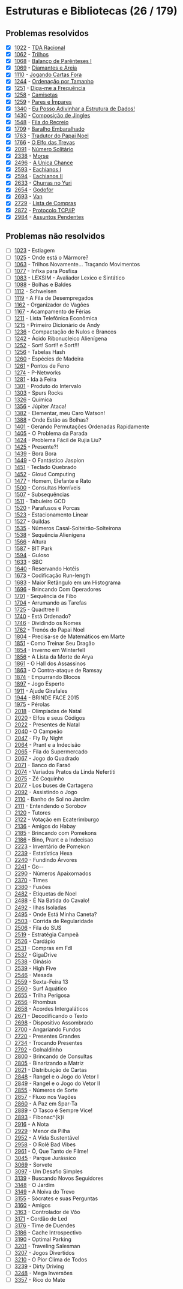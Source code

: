 # Estruturas e Bibliotecas (26 / 179)



## Problemas resolvidos

  - [x]  [1022](https://www.beecrowd.com.br/judge/pt/problems/view/1022) - [TDA Racional](https://github.com/potigol/uoj-potigol/blob/master/src/1000/1022.poti)
  - [x]  [1062](https://www.beecrowd.com.br/judge/pt/problems/view/1062) - [Trilhos](https://github.com/potigol/uoj-potigol/blob/master/src/1000/1062.poti)
  - [x]  [1068](https://www.beecrowd.com.br/judge/pt/problems/view/1068) - [Balanço de Parênteses I](https://github.com/potigol/uoj-potigol/blob/master/src/1000/1068.poti)
  - [x]  [1069](https://www.beecrowd.com.br/judge/pt/problems/view/1069) - [Diamantes e Areia](https://github.com/potigol/uoj-potigol/blob/master/src/1000/1069.poti)
  - [x]  [1110](https://www.beecrowd.com.br/judge/pt/problems/view/1110) - [Jogando Cartas Fora](https://github.com/potigol/uoj-potigol/blob/master/src/1100/1110.poti)
  - [x]  [1244](https://www.beecrowd.com.br/judge/pt/problems/view/1244) - [Ordenação por Tamanho](https://github.com/potigol/uoj-potigol/blob/master/src/1200/1244.poti)
  - [x]  [1251](https://www.beecrowd.com.br/judge/pt/problems/view/1251) - [Diga-me a Frequência](https://github.com/potigol/uoj-potigol/blob/master/src/1200/1251.poti)
  - [x]  [1258](https://www.beecrowd.com.br/judge/pt/problems/view/1258) - [Camisetas](https://github.com/potigol/uoj-potigol/blob/master/src/1200/1258.poti)
  - [x]  [1259](https://www.beecrowd.com.br/judge/pt/problems/view/1259) - [Pares e Ímpares](https://github.com/potigol/uoj-potigol/blob/master/src/1200/1259.poti)
  - [x]  [1340](https://www.beecrowd.com.br/judge/pt/problems/view/1340) - [Eu Posso Adivinhar a Estrutura de Dados!](https://github.com/potigol/uoj-potigol/blob/master/src/1300/1340.poti)
  - [x]  [1430](https://www.beecrowd.com.br/judge/pt/problems/view/1430) - [Composição de Jingles](https://github.com/potigol/uoj-potigol/blob/master/src/1400/1430.poti)
  - [x]  [1548](https://www.beecrowd.com.br/judge/pt/problems/view/1548) - [Fila do Recreio](https://github.com/potigol/uoj-potigol/blob/master/src/1500/1548.poti)
  - [x]  [1709](https://www.beecrowd.com.br/judge/pt/problems/view/1709) - [Baralho Embaralhado](https://github.com/potigol/uoj-potigol/blob/master/src/1700/1709.poti)
  - [x]  [1763](https://www.beecrowd.com.br/judge/pt/problems/view/1763) - [Tradutor do Papai Noel](https://github.com/potigol/uoj-potigol/blob/master/src/1700/1763.poti)
  - [x]  [1766](https://www.beecrowd.com.br/judge/pt/problems/view/1766) - [O Elfo das Trevas](https://github.com/potigol/uoj-potigol/blob/master/src/1700/1766.poti)
  - [x]  [2091](https://www.beecrowd.com.br/judge/pt/problems/view/2091) - [Número Solitário](https://github.com/potigol/uoj-potigol/blob/master/src/2000/2091.poti)
  - [x]  [2338](https://www.beecrowd.com.br/judge/pt/problems/view/2338) - [Morse](https://github.com/potigol/uoj-potigol/blob/master/src/2300/2338.poti)
  - [x]  [2496](https://www.beecrowd.com.br/judge/pt/problems/view/2496) - [A Única Chance](https://github.com/potigol/uoj-potigol/blob/master/src/2400/2496.poti)
  - [x]  [2593](https://www.beecrowd.com.br/judge/pt/problems/view/2593) - [Eachianos I](https://github.com/potigol/uoj-potigol/blob/master/src/2500/2593.poti)
  - [x]  [2594](https://www.beecrowd.com.br/judge/pt/problems/view/2594) - [Eachianos II](https://github.com/potigol/uoj-potigol/blob/master/src/2500/2594.poti)
  - [x]  [2633](https://www.beecrowd.com.br/judge/pt/problems/view/2633) - [Churras no Yuri](https://github.com/potigol/uoj-potigol/blob/master/src/2600/2633.poti)
  - [x]  [2654](https://www.beecrowd.com.br/judge/pt/problems/view/2654) - [Godofor](https://github.com/potigol/uoj-potigol/blob/master/src/2600/2654.poti)
  - [x]  [2693](https://www.beecrowd.com.br/judge/pt/problems/view/2693) - [Van](https://github.com/potigol/uoj-potigol/blob/master/src/2600/2693.poti)
  - [x]  [2729](https://www.beecrowd.com.br/judge/pt/problems/view/2729) - [Lista de Compras](https://github.com/potigol/uoj-potigol/blob/master/src/2700/2729.poti)
  - [x]  [2872](https://www.beecrowd.com.br/judge/pt/problems/view/2872) - [Protocolo TCP/IP](https://github.com/potigol/uoj-potigol/blob/master/src/2800/2872.poti)
  - [x]  [2984](https://www.beecrowd.com.br/judge/pt/problems/view/2984) - [Assuntos Pendentes](https://github.com/potigol/uoj-potigol/blob/master/src/2900/2984.poti)

## Problemas não resolvidos

  - [ ]  [1023](https://www.beecrowd.com.br/judge/pt/problems/view/1023) - Estiagem
  - [ ]  [1025](https://www.beecrowd.com.br/judge/pt/problems/view/1025) - Onde está o Mármore?
  - [ ]  [1063](https://www.beecrowd.com.br/judge/pt/problems/view/1063) - Trilhos Novamente... Traçando Movimentos
  - [ ]  [1077](https://www.beecrowd.com.br/judge/pt/problems/view/1077) - Infixa para Posfixa
  - [ ]  [1083](https://www.beecrowd.com.br/judge/pt/problems/view/1083) - LEXSIM - Avaliador Lexico e Sintático
  - [ ]  [1088](https://www.beecrowd.com.br/judge/pt/problems/view/1088) - Bolhas e Baldes
  - [ ]  [1112](https://www.beecrowd.com.br/judge/pt/problems/view/1112) - Schweisen
  - [ ]  [1119](https://www.beecrowd.com.br/judge/pt/problems/view/1119) - A Fila de Desempregados
  - [ ]  [1162](https://www.beecrowd.com.br/judge/pt/problems/view/1162) - Organizador de Vagões
  - [ ]  [1167](https://www.beecrowd.com.br/judge/pt/problems/view/1167) - Acampamento de Férias
  - [ ]  [1211](https://www.beecrowd.com.br/judge/pt/problems/view/1211) - Lista Telefônica Econômica
  - [ ]  [1215](https://www.beecrowd.com.br/judge/pt/problems/view/1215) - Primeiro Dicionário de Andy
  - [ ]  [1236](https://www.beecrowd.com.br/judge/pt/problems/view/1236) - Compactação de Nulos e Brancos
  - [ ]  [1242](https://www.beecrowd.com.br/judge/pt/problems/view/1242) - Ácido Ribonucleico Alienígena
  - [ ]  [1252](https://www.beecrowd.com.br/judge/pt/problems/view/1252) - Sort! Sort!! e Sort!!!
  - [ ]  [1256](https://www.beecrowd.com.br/judge/pt/problems/view/1256) - Tabelas Hash
  - [ ]  [1260](https://www.beecrowd.com.br/judge/pt/problems/view/1260) - Espécies de Madeira
  - [ ]  [1261](https://www.beecrowd.com.br/judge/pt/problems/view/1261) - Pontos de Feno
  - [ ]  [1274](https://www.beecrowd.com.br/judge/pt/problems/view/1274) - P-Networks
  - [ ]  [1281](https://www.beecrowd.com.br/judge/pt/problems/view/1281) - Ida à Feira
  - [ ]  [1301](https://www.beecrowd.com.br/judge/pt/problems/view/1301) - Produto do Intervalo
  - [ ]  [1303](https://www.beecrowd.com.br/judge/pt/problems/view/1303) - Spurs Rocks
  - [ ]  [1326](https://www.beecrowd.com.br/judge/pt/problems/view/1326) - Química
  - [ ]  [1356](https://www.beecrowd.com.br/judge/pt/problems/view/1356) - Júpiter Ataca!
  - [ ]  [1382](https://www.beecrowd.com.br/judge/pt/problems/view/1382) - Elementar, meu Caro Watson!
  - [ ]  [1388](https://www.beecrowd.com.br/judge/pt/problems/view/1388) - Onde Estão as Bolhas?
  - [ ]  [1401](https://www.beecrowd.com.br/judge/pt/problems/view/1401) - Gerando Permutações Ordenadas Rapidamente
  - [ ]  [1405](https://www.beecrowd.com.br/judge/pt/problems/view/1405) - O Problema da Parada
  - [ ]  [1424](https://www.beecrowd.com.br/judge/pt/problems/view/1424) - Problema Fácil de Rujia Liu?
  - [ ]  [1425](https://www.beecrowd.com.br/judge/pt/problems/view/1425) - Presente?!
  - [ ]  [1439](https://www.beecrowd.com.br/judge/pt/problems/view/1439) - Bora Bora
  - [ ]  [1449](https://www.beecrowd.com.br/judge/pt/problems/view/1449) - O Fantástico Jaspion
  - [ ]  [1451](https://www.beecrowd.com.br/judge/pt/problems/view/1451) - Teclado Quebrado
  - [ ]  [1452](https://www.beecrowd.com.br/judge/pt/problems/view/1452) - Gloud Computing
  - [ ]  [1477](https://www.beecrowd.com.br/judge/pt/problems/view/1477) - Homem, Elefante e Rato
  - [ ]  [1500](https://www.beecrowd.com.br/judge/pt/problems/view/1500) - Consultas Horríveis
  - [ ]  [1507](https://www.beecrowd.com.br/judge/pt/problems/view/1507) - Subsequências
  - [ ]  [1511](https://www.beecrowd.com.br/judge/pt/problems/view/1511) - Tabuleiro GCD
  - [ ]  [1520](https://www.beecrowd.com.br/judge/pt/problems/view/1520) - Parafusos e Porcas
  - [ ]  [1523](https://www.beecrowd.com.br/judge/pt/problems/view/1523) - Estacionamento Linear
  - [ ]  [1527](https://www.beecrowd.com.br/judge/pt/problems/view/1527) - Guildas
  - [ ]  [1535](https://www.beecrowd.com.br/judge/pt/problems/view/1535) - Números Casal-Solteirão-Solteirona
  - [ ]  [1538](https://www.beecrowd.com.br/judge/pt/problems/view/1538) - Sequência Alienígena
  - [ ]  [1566](https://www.beecrowd.com.br/judge/pt/problems/view/1566) - Altura
  - [ ]  [1587](https://www.beecrowd.com.br/judge/pt/problems/view/1587) - BIT Park
  - [ ]  [1594](https://www.beecrowd.com.br/judge/pt/problems/view/1594) - Guloso
  - [ ]  [1633](https://www.beecrowd.com.br/judge/pt/problems/view/1633) - SBC
  - [ ]  [1640](https://www.beecrowd.com.br/judge/pt/problems/view/1640) - Reservando Hotéis
  - [ ]  [1673](https://www.beecrowd.com.br/judge/pt/problems/view/1673) - Codificação Run-length
  - [ ]  [1683](https://www.beecrowd.com.br/judge/pt/problems/view/1683) - Maior Retângulo em um Histograma
  - [ ]  [1696](https://www.beecrowd.com.br/judge/pt/problems/view/1696) - Brincando Com Operadores
  - [ ]  [1701](https://www.beecrowd.com.br/judge/pt/problems/view/1701) - Sequência de Fibo
  - [ ]  [1704](https://www.beecrowd.com.br/judge/pt/problems/view/1704) - Arrumando as Tarefas
  - [ ]  [1725](https://www.beecrowd.com.br/judge/pt/problems/view/1725) - Quadtree II
  - [ ]  [1740](https://www.beecrowd.com.br/judge/pt/problems/view/1740) - Está Ordenado?
  - [ ]  [1746](https://www.beecrowd.com.br/judge/pt/problems/view/1746) - Dividindo os Nomes
  - [ ]  [1762](https://www.beecrowd.com.br/judge/pt/problems/view/1762) - Trenós do Papai Noel
  - [ ]  [1804](https://www.beecrowd.com.br/judge/pt/problems/view/1804) - Precisa-se de Matemáticos em Marte
  - [ ]  [1851](https://www.beecrowd.com.br/judge/pt/problems/view/1851) - Como Treinar Seu Dragão
  - [ ]  [1854](https://www.beecrowd.com.br/judge/pt/problems/view/1854) - Inverno em Winterfell
  - [ ]  [1856](https://www.beecrowd.com.br/judge/pt/problems/view/1856) - A Lista da Morte de Arya
  - [ ]  [1861](https://www.beecrowd.com.br/judge/pt/problems/view/1861) - O Hall dos Assassinos
  - [ ]  [1863](https://www.beecrowd.com.br/judge/pt/problems/view/1863) - O Contra-ataque de Ramsay
  - [ ]  [1874](https://www.beecrowd.com.br/judge/pt/problems/view/1874) - Empurrando Blocos
  - [ ]  [1897](https://www.beecrowd.com.br/judge/pt/problems/view/1897) - Jogo Esperto
  - [ ]  [1911](https://www.beecrowd.com.br/judge/pt/problems/view/1911) - Ajude Girafales
  - [ ]  [1944](https://www.beecrowd.com.br/judge/pt/problems/view/1944) - BRINDE FACE 2015
  - [ ]  [1975](https://www.beecrowd.com.br/judge/pt/problems/view/1975) - Pérolas
  - [ ]  [2018](https://www.beecrowd.com.br/judge/pt/problems/view/2018) - Olimpíadas de Natal
  - [ ]  [2020](https://www.beecrowd.com.br/judge/pt/problems/view/2020) - Elfos e seus Códigos
  - [ ]  [2022](https://www.beecrowd.com.br/judge/pt/problems/view/2022) - Presentes de Natal
  - [ ]  [2040](https://www.beecrowd.com.br/judge/pt/problems/view/2040) - O Campeão
  - [ ]  [2047](https://www.beecrowd.com.br/judge/pt/problems/view/2047) - Fly By Night
  - [ ]  [2064](https://www.beecrowd.com.br/judge/pt/problems/view/2064) - Prant e a Indecisão
  - [ ]  [2065](https://www.beecrowd.com.br/judge/pt/problems/view/2065) - Fila do Supermercado
  - [ ]  [2067](https://www.beecrowd.com.br/judge/pt/problems/view/2067) - Jogo do Quadrado
  - [ ]  [2071](https://www.beecrowd.com.br/judge/pt/problems/view/2071) - Banco do Faraó
  - [ ]  [2074](https://www.beecrowd.com.br/judge/pt/problems/view/2074) - Variados Pratos da Linda Nefertiti
  - [ ]  [2075](https://www.beecrowd.com.br/judge/pt/problems/view/2075) - Zé Coquinho
  - [ ]  [2077](https://www.beecrowd.com.br/judge/pt/problems/view/2077) - Los buses de Cartagena
  - [ ]  [2092](https://www.beecrowd.com.br/judge/pt/problems/view/2092) - Assistindo o Jogo
  - [ ]  [2110](https://www.beecrowd.com.br/judge/pt/problems/view/2110) - Banho de Sol no Jardim
  - [ ]  [2111](https://www.beecrowd.com.br/judge/pt/problems/view/2111) - Entendendo o Sorobov
  - [ ]  [2120](https://www.beecrowd.com.br/judge/pt/problems/view/2120) - Tutores
  - [ ]  [2122](https://www.beecrowd.com.br/judge/pt/problems/view/2122) - Votação em Ecaterimburgo
  - [ ]  [2136](https://www.beecrowd.com.br/judge/pt/problems/view/2136) - Amigos do Habay
  - [ ]  [2185](https://www.beecrowd.com.br/judge/pt/problems/view/2185) - Brincando com Pomekons
  - [ ]  [2186](https://www.beecrowd.com.br/judge/pt/problems/view/2186) - Bino, Prant e a Indecisao
  - [ ]  [2223](https://www.beecrowd.com.br/judge/pt/problems/view/2223) - Inventário de Pomekon
  - [ ]  [2239](https://www.beecrowd.com.br/judge/pt/problems/view/2239) - Estatística Hexa
  - [ ]  [2240](https://www.beecrowd.com.br/judge/pt/problems/view/2240) - Fundindo Árvores
  - [ ]  [2241](https://www.beecrowd.com.br/judge/pt/problems/view/2241) - Go--
  - [ ]  [2290](https://www.beecrowd.com.br/judge/pt/problems/view/2290) - Números Apaixornados
  - [ ]  [2370](https://www.beecrowd.com.br/judge/pt/problems/view/2370) - Times
  - [ ]  [2380](https://www.beecrowd.com.br/judge/pt/problems/view/2380) - Fusões
  - [ ]  [2482](https://www.beecrowd.com.br/judge/pt/problems/view/2482) - Etiquetas de Noel
  - [ ]  [2488](https://www.beecrowd.com.br/judge/pt/problems/view/2488) - É Na Batida do Cavalo!
  - [ ]  [2492](https://www.beecrowd.com.br/judge/pt/problems/view/2492) - Ilhas Isoladas
  - [ ]  [2495](https://www.beecrowd.com.br/judge/pt/problems/view/2495) - Onde Está Minha Caneta?
  - [ ]  [2503](https://www.beecrowd.com.br/judge/pt/problems/view/2503) - Corrida de Regularidade
  - [ ]  [2506](https://www.beecrowd.com.br/judge/pt/problems/view/2506) - Fila do SUS
  - [ ]  [2519](https://www.beecrowd.com.br/judge/pt/problems/view/2519) - Estratégia Campeã
  - [ ]  [2526](https://www.beecrowd.com.br/judge/pt/problems/view/2526) - Cardápio
  - [ ]  [2531](https://www.beecrowd.com.br/judge/pt/problems/view/2531) - Compras em FdI
  - [ ]  [2537](https://www.beecrowd.com.br/judge/pt/problems/view/2537) - GigaDrive
  - [ ]  [2538](https://www.beecrowd.com.br/judge/pt/problems/view/2538) - Ginásio
  - [ ]  [2539](https://www.beecrowd.com.br/judge/pt/problems/view/2539) - High Five
  - [ ]  [2546](https://www.beecrowd.com.br/judge/pt/problems/view/2546) - Mesada
  - [ ]  [2559](https://www.beecrowd.com.br/judge/pt/problems/view/2559) - Sexta-Feira 13
  - [ ]  [2560](https://www.beecrowd.com.br/judge/pt/problems/view/2560) - Surf Aquático
  - [ ]  [2655](https://www.beecrowd.com.br/judge/pt/problems/view/2655) - Trilha Perigosa
  - [ ]  [2656](https://www.beecrowd.com.br/judge/pt/problems/view/2656) - Rhombus
  - [ ]  [2658](https://www.beecrowd.com.br/judge/pt/problems/view/2658) - Acordes Intergaláticos
  - [ ]  [2671](https://www.beecrowd.com.br/judge/pt/problems/view/2671) - Decodificando o Texto
  - [ ]  [2698](https://www.beecrowd.com.br/judge/pt/problems/view/2698) - Dispositivo Assombrado
  - [ ]  [2700](https://www.beecrowd.com.br/judge/pt/problems/view/2700) - Angariando Fundos
  - [ ]  [2720](https://www.beecrowd.com.br/judge/pt/problems/view/2720) - Presentes Grandes
  - [ ]  [2734](https://www.beecrowd.com.br/judge/pt/problems/view/2734) - Trocando Presentes
  - [ ]  [2792](https://www.beecrowd.com.br/judge/pt/problems/view/2792) - Golnaldinho
  - [ ]  [2800](https://www.beecrowd.com.br/judge/pt/problems/view/2800) - Brincando de Consultas
  - [ ]  [2805](https://www.beecrowd.com.br/judge/pt/problems/view/2805) - Binarizando a Matriz
  - [ ]  [2821](https://www.beecrowd.com.br/judge/pt/problems/view/2821) - Distribuição de Cartas
  - [ ]  [2848](https://www.beecrowd.com.br/judge/pt/problems/view/2848) - Rangel e o Jogo do Vetor I
  - [ ]  [2849](https://www.beecrowd.com.br/judge/pt/problems/view/2849) - Rangel e o Jogo do Vetor II
  - [ ]  [2855](https://www.beecrowd.com.br/judge/pt/problems/view/2855) - Números de Sorte
  - [ ]  [2857](https://www.beecrowd.com.br/judge/pt/problems/view/2857) - Fluxo nos Vagões
  - [ ]  [2860](https://www.beecrowd.com.br/judge/pt/problems/view/2860) - A Paz em Spar-Ta
  - [ ]  [2889](https://www.beecrowd.com.br/judge/pt/problems/view/2889) - O Tasco é Sempre Vice!
  - [ ]  [2893](https://www.beecrowd.com.br/judge/pt/problems/view/2893) - Fibonac^{k}i
  - [ ]  [2916](https://www.beecrowd.com.br/judge/pt/problems/view/2916) - A Nota
  - [ ]  [2929](https://www.beecrowd.com.br/judge/pt/problems/view/2929) - Menor da Pilha
  - [ ]  [2952](https://www.beecrowd.com.br/judge/pt/problems/view/2952) - A Vida Sustentável
  - [ ]  [2958](https://www.beecrowd.com.br/judge/pt/problems/view/2958) - O Rolê Bad Vibes
  - [ ]  [2961](https://www.beecrowd.com.br/judge/pt/problems/view/2961) - Ô, Que Tanto de Filme!
  - [ ]  [3045](https://www.beecrowd.com.br/judge/pt/problems/view/3045) - Parque Jurássico
  - [ ]  [3069](https://www.beecrowd.com.br/judge/pt/problems/view/3069) - Sorvete
  - [ ]  [3097](https://www.beecrowd.com.br/judge/pt/problems/view/3097) - Um Desafio Simples
  - [ ]  [3139](https://www.beecrowd.com.br/judge/pt/problems/view/3139) - Buscando Novos Seguidores
  - [ ]  [3148](https://www.beecrowd.com.br/judge/pt/problems/view/3148) - O Jardim
  - [ ]  [3149](https://www.beecrowd.com.br/judge/pt/problems/view/3149) - A Noiva do Trevo
  - [ ]  [3155](https://www.beecrowd.com.br/judge/pt/problems/view/3155) - Sócrates e suas Perguntas
  - [ ]  [3160](https://www.beecrowd.com.br/judge/pt/problems/view/3160) - Amigos
  - [ ]  [3163](https://www.beecrowd.com.br/judge/pt/problems/view/3163) - Controlador de Vôo
  - [ ]  [3171](https://www.beecrowd.com.br/judge/pt/problems/view/3171) - Cordão de Led
  - [ ]  [3176](https://www.beecrowd.com.br/judge/pt/problems/view/3176) - Time de Duendes
  - [ ]  [3186](https://www.beecrowd.com.br/judge/pt/problems/view/3186) - Cache Introspectivo
  - [ ]  [3190](https://www.beecrowd.com.br/judge/pt/problems/view/3190) - Optimal Parking
  - [ ]  [3201](https://www.beecrowd.com.br/judge/pt/problems/view/3201) - Traveling Salesman
  - [ ]  [3207](https://www.beecrowd.com.br/judge/pt/problems/view/3207) - Jogos Divertidos
  - [ ]  [3210](https://www.beecrowd.com.br/judge/pt/problems/view/3210) - O Pior Clima de Todos
  - [ ]  [3239](https://www.beecrowd.com.br/judge/pt/problems/view/3239) - Dirty Driving
  - [ ]  [3248](https://www.beecrowd.com.br/judge/pt/problems/view/3248) - Mega Inversões
  - [ ]  [3357](https://www.beecrowd.com.br/judge/pt/problems/view/3357) - Rico do Mate